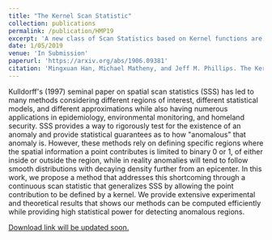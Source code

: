 ```yaml
---
title: "The Kernel Scan Statistic"
collection: publications
permalink: /publication/HMP19
excerpt: 'A new class of Scan Statistics based on Kernel functions are defined and then properties and methods of computing them are explored.'
date: 1/05/2019 
venue: 'In Submission'
paperurl: 'https://arxiv.org/abs/1906.09381'
citation: 'Mingxuan Han, Michael Matheny, and Jeff M. Phillips. The Kernel Scan Statistic. In Submission(arxiv:1906.09381), 2019.'
---
```

Kulldorff's (1997) seminal paper on spatial scan statistics (SSS) has led to many methods considering different regions of interest, different statistical models, and different approximations while also having numerous applications in epidemiology, environmental monitoring, and homeland security. SSS provides a way to rigorously test for the existence of an anomaly and provide statistical guarantees as to how "anomalous" that anomaly is. However, these methods rely on defining specific regions where the spatial information a point contributes is limited to  binary 0 or 1, of either inside or outside the region, while in reality anomalies will tend to follow smooth distributions with decaying density further from an epicenter.
In this work, we propose a method that addresses this shortcoming through a continuous scan statistic that generalizes SSS by allowing the point contribution to be defined by a kernel.  We provide extensive experimental and theoretical results that shows our methods can be computed efficiently while providing high statistical power for detecting anomalous regions. 

[Download link will be updated soon.](https://arxiv.org/abs/1906.09381)


